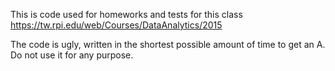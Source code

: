 This is code used for homeworks and tests for this class https://tw.rpi.edu/web/Courses/DataAnalytics/2015

The code is ugly, written in the shortest possible amount of time to get an A. Do not use it for any purpose.